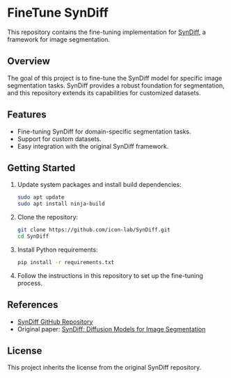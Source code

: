 # FineTune SynDiff

This repository contains the fine-tuning implementation for [SynDiff](https://github.com/icon-lab/SynDiff), a framework for image segmentation.

## Overview

The goal of this project is to fine-tune the SynDiff model for specific image segmentation tasks. SynDiff provides a robust foundation for segmentation, and this repository extends its capabilities for customized datasets.

## Features

- Fine-tuning SynDiff for domain-specific segmentation tasks.
- Support for custom datasets.
- Easy integration with the original SynDiff framework.

## Getting Started

1. Update system packages and install build dependencies:
    ```bash
    sudo apt update
    sudo apt install ninja-build
    ```

2. Clone the repository:
    ```bash
    git clone https://github.com/icon-lab/SynDiff.git
    cd SynDiff
    ```

3. Install Python requirements:
    ```bash
    pip install -r requirements.txt
    ```

4. Follow the instructions in this repository to set up the fine-tuning process.

## References

- [SynDiff GitHub Repository](https://github.com/icon-lab/SynDiff)
- Original paper: [SynDiff: Diffusion Models for Image Segmentation](https://arxiv.org/abs/...)

## License

This project inherits the license from the original SynDiff repository.